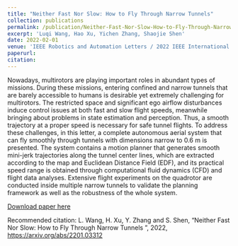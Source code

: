 ```yaml
---
title: "Neither Fast Nor Slow: How to Fly Through Narrow Tunnels"
collection: publications
permalink: /publication/Neither-Fast-Nor-Slow-How-to-Fly-Through-Narrow-Tunnels
excerpt: 'Luqi Wang, Hao Xu, Yichen Zhang, Shaojie Shen'
date: 2022-02-01
venue: 'IEEE Robotics and Automation Letters / 2022 IEEE International Conference on Robotics and Automation (ICRA)'
paperurl: 
citation: 
---
```


Nowadays, multirotors are playing important roles in abundant types of missions. During these missions, entering confined and narrow tunnels that are barely accessible to humans is desirable yet extremely challenging for multirotors. The restricted space and significant ego airflow disturbances induce control issues at both fast and slow flight speeds, meanwhile bringing about problems in state estimation and perception. Thus, a smooth trajectory at a proper speed is necessary for safe tunnel flights. To address these challenges, in this letter, a complete autonomous aerial system that can fly smoothly through tunnels with dimensions narrow to 0.6 m is presented. The system contains a motion planner that generates smooth mini-jerk trajectories along the tunnel center lines, which are extracted according to the map and Euclidean Distance Field (EDF), and its practical speed range is obtained through computational fluid dynamics (CFD) and flight data analyses. Extensive flight experiments on the quadrotor are conducted inside multiple narrow tunnels to validate the planning framework as well as the robustness of the whole system.

[Download paper here](https://arxiv.org/pdf/2201.03312)

Recommended citation: L. Wang, H. Xu, Y. Zhang and S. Shen, “Neither Fast Nor Slow: How to Fly Through Narrow Tunnels
”, 2022, https://arxiv.org/abs/2201.03312